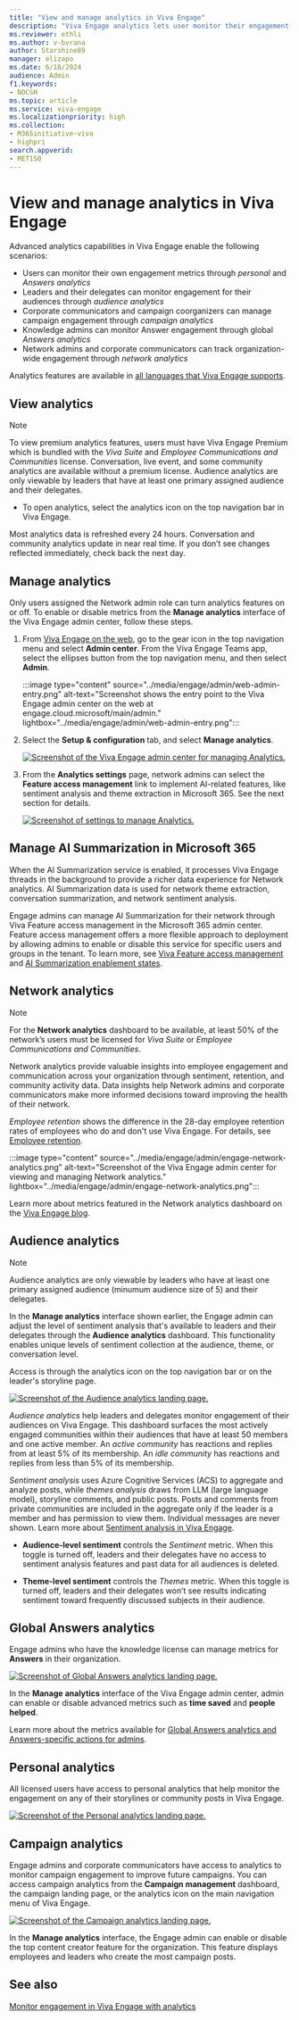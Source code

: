 ```yaml
---
title: "View and manage analytics in Viva Engage"
description: "Viva Engage analytics lets user monitor their engagement metrics and leaders monitor engagement across the organization."
ms.reviewer: ethli
ms.author: v-bvrana
author: Starshine89
manager: elizapo
ms.date: 6/18/2024
audience: Admin
f1.keywords:
- NOCSH
ms.topic: article
ms.service: viva-engage
ms.localizationpriority: high
ms.collection:  
- M365initiative-viva
- highpri
search.appverid:
- MET150
---
```



# View and manage analytics in Viva Engage

Advanced analytics capabilities in Viva Engage enable the following scenarios:

- Users can monitor their own engagement metrics through _personal_ and _Answers analytics_
- Leaders and their delegates can monitor engagement for their audiences through _audience analytics_
- Corporate communicators and campaign coorganizers can manage campaign engagement through _campaign analytics_
- Knowledge admins can monitor Answer engagement through global _Answers analytics_
- Network admins and corporate communicators can track organization-wide engagement through _network analytics_

Analytics features are available in [all languages that Viva Engage supports](https://support.microsoft.com/en-us/office/which-languages-is-viva-engage-available-in-14dd5886-d48d-4d6d-a583-4273a2538540).

## View analytics

>[!NOTE]
>To view premium analytics features, users must have Viva Engage Premium which is bundled with the _Viva Suite_ and _Employee Communications and Communities_ license. Conversation, live event, and some community analytics are available without a premium license. Audience analytics are only viewable by leaders that have at least one primary assigned audience and their delegates.

- To open analytics, select the analytics icon on the top navigation bar in Viva Engage.

Most analytics data is refreshed every 24 hours. Conversation and community analytics update in near real time. If you don’t see changes reflected immediately, check back the next day.

## Manage analytics

Only users assigned the Network admin role can turn analytics features on or off. To enable or disable metrics from the **Manage analytics** interface of the Viva Engage admin center, follow these steps.

1. From [Viva Engage on the web](https://engage.cloud.microsoft/main/admin), go to the gear icon in the top navigation menu and select **Admin center**. From the Viva Engage Teams app, select the ellipses button from the top navigation menu, and then select **Admin**.

    :::image type="content" source="../media/engage/admin/web-admin-entry.png" alt-text="Screenshot shows the entry point to the Viva Engage admin center on the web at engage.cloud.microsoft/main/admin." lightbox="../media/engage/admin/web-admin-entry.png":::

2. Select the **Setup & configuration** tab, and select **Manage analytics**.

   [![Screenshot of the Viva Engage admin center for managing Analytics.](/Viva/media/engage/admin/manage-analytics-eac.png)](/Viva/media/engage/admin/manage-analytics-eac.png#lightbox)

3. From the **Analytics settings** page, network admins can select the **Feature access management** link to implement AI-related features, like sentiment analysis and theme extraction in Microsoft 365. See the next section for details.

   [![Screenshot of settings to manage Analytics.](/Viva/media/engage/admin/analytics-admin-settings.png)](/Viva/media/engage/admin/analytics-admin-settings.png#lightbox)


## Manage AI Summarization in Microsoft 365

When the AI Summarization service is enabled, it processes Viva Engage threads in the background to provide a richer data experience for Network analytics. AI Summarization data is used for network theme extraction, conversation summarization, and network sentiment analysis.

Engage admins can manage AI Summarization for their network through Viva Feature access management in the Microsoft 365 admin center. Feature access management offers a more flexible approach to deployment by allowing admins to enable or disable this service for specific users and groups in the tenant. To learn more, see [Viva Feature access management](/viva/feature-access-management) and [AI Summarization enablement states](/viva/engage/engage-ai-summarization).

## Network analytics

>[!NOTE] 
>For the **Network analytics** dashboard to be available, at least 50% of the network’s users must be licensed for _Viva Suite_ or _Employee Communications and Communities_.

Network analytics provide valuable insights into employee engagement and communication across your organization through sentiment, retention, and community activity data. Data insights help Network admins and corporate communicators make more informed decisions toward improving the health of their network.

*Employee retention* shows the difference in the 28-day employee retention rates of employees who do and don't use Viva Engage. For details, see [Employee retention](/viva/engage/employee-retention-metric.md).

:::image type="content" source="../media/engage/admin/engage-network-analytics.png" alt-text="Screenshot of the Viva Engage admin center for viewing and managing Network analytics." lightbox="../media/engage/admin/engage-network-analytics.png":::

Learn more about metrics featured in the Network analytics dashboard on the [Viva Engage blog](https://techcommunity.microsoft.com/t5/viva-engage-blog/network-analytics-available-now-in-viva-engage/ba-p/4030771).

## Audience analytics  

>[!NOTE]
>Audience analytics are only viewable by leaders who have at least one primary assigned audience (minumum audience size of 5) and their delegates.

In the **Manage analytics** interface shown earlier, the Engage admin can adjust the level of sentiment analysis that's available to leaders and their delegates through the **Audience analytics** dashboard. This functionality enables unique levels of sentiment collection at the audience, theme, or conversation level.

Access is through the analytics icon on the top navigation bar or on the leader's storyline page.

[![Screenshot of the Audience analytics landing page.](/Viva/media/engage/admin/audience-analytics.png)](/Viva/media/engage/admin/audience-analytics.png#lightbox)

*Audience analytics* help leaders and delegates monitor engagement of their audiences on Viva Engage. This dashboard surfaces the most actively engaged communities within their audiences that have at least 50 members and one active member. An _active community_ has reactions and replies from at least 5% of its membership. An _idle community_ has reactions and replies from less than 5% of its membership.

*Sentiment analysis* uses Azure Cognitive Services (ACS) to aggregate and analyze posts, while *themes analysis* draws from LLM (large language model), storyline comments, and public posts. Posts and comments from private communities are included in the aggregate only if the leader is a member and has permission to view them. Individual messages are never shown. Learn more about [Sentiment analysis in Viva Engage](https://support.microsoft.com/en-us/topic/sentiment-and-theme-analysis-in-viva-engage-065c3355-d156-4bf8-afdb-663b0724befd).

- **Audience-level sentiment** controls the *Sentiment* metric. When this toggle is turned off, leaders and their delegates have no access to sentiment analysis features and past data for all audiences is deleted.

- **Theme-level sentiment** controls the *Themes* metric. When this toggle is turned off, leaders and their delegates won’t see results indicating sentiment toward frequently discussed subjects in their audience.

## Global Answers analytics

Engage admins who have the knowledge license can manage metrics for **Answers** in their organization.

[![Screenshot of Global Answers analytics landing page.](/Viva/media/engage/admin/global-answers-analytics.png)](/Viva/media/engage/admin/global-answers-analytics.png#lightbox)

In the **Manage analytics** interface of the Viva Engage admin center, admin can enable or disable advanced metrics such as **time saved** and **people helped**.  

Learn more about the metrics available for [Global Answers analytics and Answers-specific actions for admins](/Viva/engage/eac-answers-admin-scenarios).

## Personal analytics  

All licensed users have access to personal analytics that help monitor the engagement on any of their storylines or community posts in Viva Engage.

[![Screenshot of the Personal analytics landing page.](/Viva/media/engage/admin/personal-analytics-admin.png)](/Viva/media/engage/admin/personal-analytics-admin.png#lightbox)

## Campaign analytics  

Engage admins and corporate communicators have access to analytics to monitor campaign engagement to improve future campaigns. You can access campaign analytics from the **Campaign management** dashboard, the campaign landing page, or the analytics icon on the main navigation menu of Viva Engage.

[![Screenshot of the Campaign analytics landing page.](/Viva/media/engage/admin/campaign-analytics.png)](/Viva/media/engage/admin/campaign-analytics.png#lightbox)

In the **Manage analytics** interface, the Engage admin can enable or disable the top content creator feature for the organization. This feature displays employees and leaders who create the most campaign posts.

## See also

[Monitor engagement in Viva Engage with analytics](https://support.microsoft.com/en-us/office/view-insights-about-questions-and-answers-in-viva-engage-fcde33cf-ee3f-4cc8-aa47-c6d0f3fc5dc0?storagetype=live)
